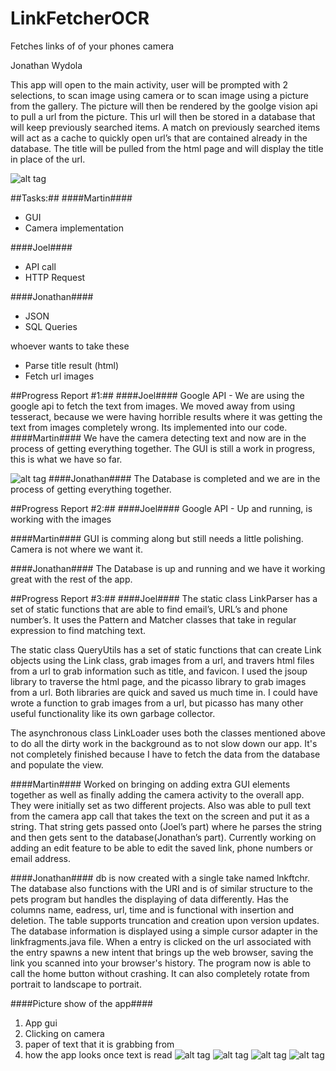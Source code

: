 # LinkFetcherOCR
Fetches links of of your phones camera


Jonathan Wydola



This app will open to the main activity, user will be prompted with 2 selections, to scan image using camera or to scan image using a picture from the gallery. The picture will then be rendered by the goolge vision api to pull a url from the picture. This url will then be stored in a database that will keep previously searched items. A match on previously searched items will act as a cache to quickly open url’s that are contained already in the database. The title will be pulled from the html page and will display the title in place of the url.

![alt tag](http://i795.photobucket.com/albums/yy234/joel24478/Screen%20Shot%202016-11-01%20at%208.48.10%20PM_zpsy88hv2zc.png)

##Tasks:##
####Martin####
* GUI
* Camera implementation

####Joel####
* API call
* HTTP Request

####Jonathan####
* JSON
* SQL Queries

whoever wants to take these
* Parse title result (html)
* Fetch url images

##Progress Report #1:##
####Joel####
Google API - We are using the google api to fetch the text from images. We moved away from using tesseract, because we were having horrible results where it was getting the text from images completely wrong. Its implemented into our code.
####Martin####
We have the camera detecting text and now are in the process of getting everything together.
The GUI is still a work in progress, this is what we have so far.

![alt tag](http://i50.photobucket.com/albums/f333/MartinRudzki/510197de-2de6-4b86-b339-daca73fbdd5e_zpsiqwg7z26.jpg)
####Jonathan####
The Database is completed and we are in the process of getting everything together.

##Progress Report #2:##
####Joel####
Google API - Up and running, is working with the images

####Martin####
GUI is comming along but still needs a little polishing. Camera is not where we want it.

####Jonathan####
The Database is up and running and we have it working great with the rest of the app.

##Progress Report #3:##
####Joel####
The static class LinkParser has a set of static functions that are able to find email’s, URL’s and phone number’s. It uses the Pattern and Matcher classes that take in regular expression to find matching text.

The static class QueryUtils has a set of static functions that can create Link objects using the Link class, grab images from a url, and travers html files from a url to grab information such as title, and favicon. I used the jsoup library to traverse the html page, and the picasso library to grab images from a url. Both libraries are quick and saved us much time in. I could have wrote a function to grab images from a url, but picasso has many other useful functionality like its own garbage collector.

The asynchronous class LinkLoader uses both the classes mentioned above to do all the dirty work in the background as to not slow down our app. It's not completely finished because I have to fetch the data from the database and populate the view.

####Martin####
Worked on bringing on adding extra GUI elements together as well as finally adding the camera activity to the overall app. They were initially set as two different projects. Also was able to pull text from the camera app call that takes the text on the screen and put it as a string. That string gets passed onto (Joel’s part) where he parses the string and then gets sent to the database(Jonathan’s part). Currently working on adding an edit feature to be able to edit the saved link, phone numbers or email address.

####Jonathan####
db is now created with a single take named lnkftchr. The database also functions with the URI and is of similar structure to the pets program but handles the displaying of data differently. Has the columns name, eadress, url, time and is functional with insertion and deletion. The table supports truncation and creation upon version updates. The database information is displayed using a simple cursor adapter in the linkfragments.java file. When a entry is clicked on the url associated with the entry spawns a new intent that brings up the web browser, saving the link you scanned into your browser's history. The program now is able to call the home button without crashing. It can also completely rotate from portrait to landscape to portrait.

####Picture show of the app####
1) App gui
2) Clicking on camera
3) paper of text that it is grabbing from
4) how the app looks once text is read
![alt tag](http://i50.photobucket.com/albums/f333/MartinRudzki/IMG_2502_zps2qofsgag.jpg)
![alt tag](http://i50.photobucket.com/albums/f333/MartinRudzki/IMG_2503_zpsy4vlmego.jpg)
![alt tag](http://i50.photobucket.com/albums/f333/MartinRudzki/IMG_2505_zps65ygirww.jpg)
![alt tag](http://i50.photobucket.com/albums/f333/MartinRudzki/IMG_2504_zpsrozdzqlk.jpg)


